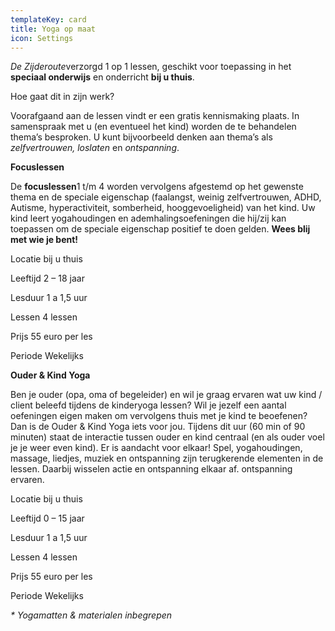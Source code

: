 ```yaml
---
templateKey: card
title: Yoga op maat
icon: Settings
---
```

*De Zijderoute*verzorgd 1 op 1 lessen, geschikt voor toepassing in het **speciaal onderwijs** en onderricht **bij u thuis**.

Hoe gaat dit in zijn werk?

Voorafgaand aan de lessen vindt er een gratis kennismaking plaats. In samenspraak met u (en eventueel het kind) worden de te behandelen thema’s besproken. U kunt bijvoorbeeld denken aan thema’s als *zelfvertrouwen, loslaten*  en *ontspanning*.

**Focuslessen**

De **focuslessen**1 t/m 4 worden vervolgens afgestemd op het gewenste thema en de speciale eigenschap (faalangst, weinig zelfvertrouwen, ADHD, Autisme, hyperactiviteit, somberheid, hooggevoeligheid) van het kind. Uw kind leert yogahoudingen en ademhalingsoefeningen die hij/zij kan toepassen om de speciale eigenschap positief te doen gelden. **Wees blij met wie je bent!**

Locatie bij u thuis

Leeftijd 2 – 18 jaar

Lesduur 1 a 1,5 uur

Lessen 4 lessen

Prijs 55 euro per les

Periode Wekelijks

**Ouder & Kind Yoga**

Ben je ouder (opa, oma of begeleider) en wil je graag ervaren wat uw kind / client beleefd tijdens de kinderyoga lessen? Wil je jezelf een aantal oefeningen eigen maken om vervolgens thuis met je kind te beoefenen? Dan is de Ouder & Kind Yoga iets voor jou. Tijdens dit uur (60 min of 90 minuten) staat de interactie tussen ouder en kind centraal (en als ouder voel je je weer even kind). Er is aandacht voor elkaar! Spel, yogahoudingen, massage, liedjes, muziek en ontspanning zijn terugkerende elementen in de lessen. Daarbij wisselen actie en ontspanning elkaar af. ontspanning ervaren.

Locatie bij u thuis

Leeftijd 0 – 15 jaar

Lesduur 1 a 1,5 uur

Lessen 4 lessen

Prijs 55 euro per les

Periode Wekelijks

*\* Yogamatten & materialen inbegrepen*
